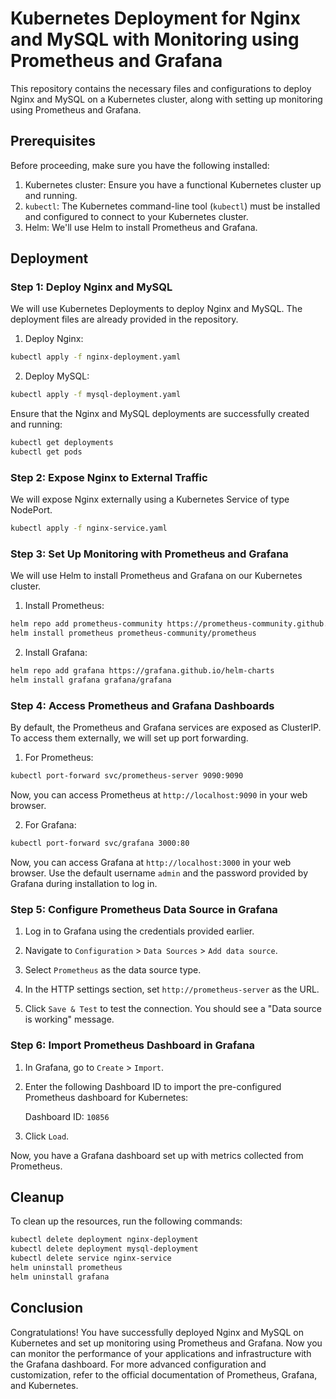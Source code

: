 # Kubernetes Deployment for Nginx and MySQL with Monitoring using Prometheus and Grafana

This repository contains the necessary files and configurations to deploy Nginx and MySQL on a Kubernetes cluster, along with setting up monitoring using Prometheus and Grafana.

## Prerequisites

Before proceeding, make sure you have the following installed:

1. Kubernetes cluster: Ensure you have a functional Kubernetes cluster up and running.
2. `kubectl`: The Kubernetes command-line tool (`kubectl`) must be installed and configured to connect to your Kubernetes cluster.
3. Helm: We'll use Helm to install Prometheus and Grafana.

## Deployment

### Step 1: Deploy Nginx and MySQL

We will use Kubernetes Deployments to deploy Nginx and MySQL. The deployment files are already provided in the repository.

1. Deploy Nginx:

```bash
kubectl apply -f nginx-deployment.yaml
```

2. Deploy MySQL:

```bash
kubectl apply -f mysql-deployment.yaml
```

Ensure that the Nginx and MySQL deployments are successfully created and running:

```bash
kubectl get deployments
kubectl get pods
```

### Step 2: Expose Nginx to External Traffic

We will expose Nginx externally using a Kubernetes Service of type NodePort.

```bash
kubectl apply -f nginx-service.yaml
```

### Step 3: Set Up Monitoring with Prometheus and Grafana

We will use Helm to install Prometheus and Grafana on our Kubernetes cluster.

1. Install Prometheus:

```bash
helm repo add prometheus-community https://prometheus-community.github.io/helm-charts
helm install prometheus prometheus-community/prometheus
```

2. Install Grafana:

```bash
helm repo add grafana https://grafana.github.io/helm-charts
helm install grafana grafana/grafana
```

### Step 4: Access Prometheus and Grafana Dashboards

By default, the Prometheus and Grafana services are exposed as ClusterIP. To access them externally, we will set up port forwarding.

1. For Prometheus:

```bash
kubectl port-forward svc/prometheus-server 9090:9090
```

Now, you can access Prometheus at `http://localhost:9090` in your web browser.

2. For Grafana:

```bash
kubectl port-forward svc/grafana 3000:80
```

Now, you can access Grafana at `http://localhost:3000` in your web browser. Use the default username `admin` and the password provided by Grafana during installation to log in.

### Step 5: Configure Prometheus Data Source in Grafana

1. Log in to Grafana using the credentials provided earlier.

2. Navigate to `Configuration` > `Data Sources` > `Add data source`.

3. Select `Prometheus` as the data source type.

4. In the HTTP settings section, set `http://prometheus-server` as the URL.

5. Click `Save & Test` to test the connection. You should see a "Data source is working" message.

### Step 6: Import Prometheus Dashboard in Grafana

1. In Grafana, go to `Create` > `Import`.

2. Enter the following Dashboard ID to import the pre-configured Prometheus dashboard for Kubernetes:

   Dashboard ID: `10856`

3. Click `Load`.

Now, you have a Grafana dashboard set up with metrics collected from Prometheus.

## Cleanup

To clean up the resources, run the following commands:

```bash
kubectl delete deployment nginx-deployment
kubectl delete deployment mysql-deployment
kubectl delete service nginx-service
helm uninstall prometheus
helm uninstall grafana
```

## Conclusion

Congratulations! You have successfully deployed Nginx and MySQL on Kubernetes and set up monitoring using Prometheus and Grafana. Now you can monitor the performance of your applications and infrastructure with the Grafana dashboard. For more advanced configuration and customization, refer to the official documentation of Prometheus, Grafana, and Kubernetes.